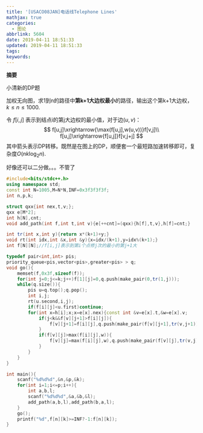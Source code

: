 ```yaml
---
title: '[USACO08JAN]电话线Telephone Lines'
mathjax: true
categories:
  - 图论
abbrlink: 5604
date: 2019-04-11 18:51:33
updated: 2019-04-11 18:51:33
tags:
keywords:
---
```



**摘要**

小清新的DP题

加权无向图，求1到n的路径中**第k+1大边权最小**的路径，输出这个第k+1大边权，$k\leq n\leq 1000$.


<!--more-->

令 $f[i,j]$ 表示到结点i的第j大边权的最小值，对于边$(u,v)$：
$$
f[u,j]\xrightarrow{\max(f[u,j],w(u,v))}f[v,j]\\
f[u,j]\xrightarrow{f[u,j]}f[v,j+j]
$$
其中箭头表示DP转移。既然是在图上的DP，顺便套一个最短路加速转移即可，复杂度$O(nk\log_2n)$.

好像还可以二分做。。。不管了

```cpp
#include<bits/stdc++.h>
using namespace std;
const int N=1005,M=N*N,INF=0x3f3f3f3f;
int n,p,k;

struct qxx{int nex,t,v;};
qxx e[M*2];
int h[N],cnt;
void add_path(int f,int t,int v){e[++cnt]=(qxx){h[f],t,v},h[f]=cnt;}

int tr(int x,int y){return x*(k+1)+y;}
void rt(int idx,int &x,int &y){x=idx/(k+1),y=idx%(k+1);}
int f[N][N];//f[i,j]表示到第i个点修j次的最小的第j+1大

typedef pair<int,int> pis;
priority_queue<pis,vector<pis>,greater<pis> > q;
void go(){
	memset(f,0x3f,sizeof(f));
	for(int j=0;j<=k;j++)f[1][j]=0,q.push(make_pair(0,tr(1,j)));
	while(q.size()){
		pis u=q.top();q.pop();
		int i,j;
		rt(u.second,i,j);
		if(f[i][j]<u.first)continue;
		for(int x=h[i];x;x=e[x].nex){const int &v=e[x].t,&w=e[x].v;
			if(j<k&&f[v][j+1]>f[i][j]){
				f[v][j+1]=f[i][j],q.push(make_pair(f[v][j+1],tr(v,j+1)));
			}
			if(f[v][j]>max(f[i][j],w)){
				f[v][j]=max(f[i][j],w),q.push(make_pair(f[v][j],tr(v,j)));
			}
		}
	}
}

int main(){
	scanf("%d%d%d",&n,&p,&k);
	for(int i=1;i<=p;i++){
		int a,b,l;
		scanf("%d%d%d",&a,&b,&l);
		add_path(a,b,l),add_path(b,a,l);
	}
	go();
	printf("%d",f[n][k]>=INF?-1:f[n][k]);
}

```


